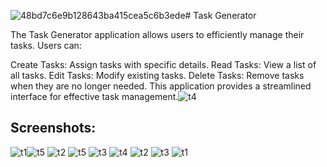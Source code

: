 ![48bd7c6e9b128643ba415cea5c6b3ede](https://github.com/Radhan-dev-2023/task_generator/assets/170162265/41fd6a28-379e-439d-8866-3f080c7bce90)# Task Generator

The Task Generator application allows users to efficiently manage their tasks. Users can:

Create Tasks: Assign tasks with specific details.
Read Tasks: View a list of all tasks.
Edit Tasks: Modify existing tasks.
Delete Tasks: Remove tasks when they are no longer needed.
This application provides a streamlined interface for effective task management.![t4](https://github.com/Radhan-dev-2023/task_generator/assets/170162265/c6b0d3aa-dfdc-4168-84f4-fa82cd4c07dc)




## Screenshots:

![t1](https://github.com/Radhan-dev-2023/task_generator/assets/170162265/4c45220a-b559-4861-8d82-e827d49595cf)![t5](https://github.com/Radhan-dev-2023/task_generator/assets/170162265/42702682-b433-4005-a7a6-52138443cf0f)
![t2](https://github.com/Radhan-dev-2023/task_generator/assets/170162265/065b3532-6bee-47a4-b53f-6ec708ae6f66)
![t5](https://github.com/Radhan-dev-2023/task_generator/assets/170162265/15f12c02-e5b8-459a-8ffd-a38ce79ffea5)
![t3](https://github.com/Radhan-dev-2023/task_generator/assets/170162265/abdf9449-a216-4577-9c82-a1ad4219d724)
![t4](https://github.com/Radhan-dev-2023/task_generator/assets/170162265/19bdf189-9b8a-41f2-af22-021ec616cfbb)
![t2](https://github.com/Radhan-dev-2023/task_generator/assets/170162265/3ff08da7-c2c4-44c3-9b42-070fae136827)
![t3](https://github.com/Radhan-dev-2023/task_generator/assets/170162265/b1d994c4-dacc-4dd4-a56f-b8c41c486cb6)
![t1](https://github.com/Radhan-dev-2023/task_generator/assets/170162265/4d4801b4-5c04-407c-9208-615c18810895)
